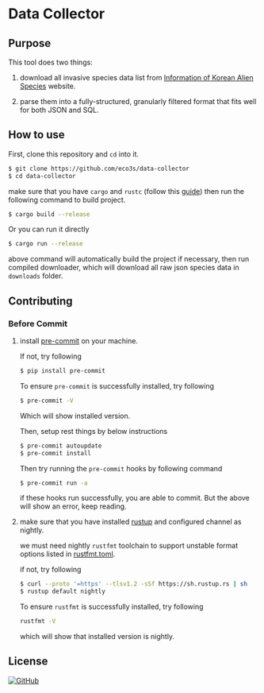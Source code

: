 # Data Collector

## Purpose

This tool does two things:

1. download all invasive species data list from [Information of Korean Alien Species](https://kias.nie.re.kr/home/main/main.do) website.

2. parse them into a fully-structured, granularly filtered format that fits well for both JSON and SQL.

## How to use

First, clone this repository and `cd` into it.

```sh
$ git clone https://github.com/eco3s/data-collector
$ cd data-collector
```

make sure that you have `cargo` and `rustc` (follow this [guide](#rustup)) then run the following command to build project.

```sh
$ cargo build --release
```

Or you can run it directly

```sh
$ cargo run --release
```

above command will automatically build the project if necessary, then run compiled downloader, which will download all raw json species data in `downloads` folder.

## Contributing

### Before Commit

1. install [pre-commit](https://pre-commit.com) on your machine.

    If not, try following

    ```sh
    $ pip install pre-commit
    ```

    To ensure `pre-commit` is successfully installed, try following

    ```sh
    $ pre-commit -V
    ```

    Which will show installed version.

    Then, setup rest things by below instructions

    ```sh
    $ pre-commit autoupdate
    $ pre-commit install
    ```

    Then try running the `pre-commit` hooks by following command

    ```sh
    $ pre-commit run -a
    ```

    if these hooks run successfully, you are able to commit. But the above will show an error, keep reading.

2. <a id="rustup">make sure that you have installed [rustup](https://rustup.rs) and configured channel as nightly.</a>

    we must need nightly `rustfmt` toolchain to support unstable format options listed in [rustfmt.toml](./rustfmt.toml).

    if not, try following

    ```sh
    $ curl --proto '=https' --tlsv1.2 -sSf https://sh.rustup.rs | sh
    $ rustup default nightly
    ```

    To ensure `rustfmt` is successfully installed, try following

    ```sh
    rustfmt -V
    ```

    which will show that installed version is nightly.

## License

[![GitHub](https://img.shields.io/github/license/eco3s/data-collector?color=2e8555&style=for-the-badge)](https://github.com/eco3s/data-collector/blob/main/LICENSE)
